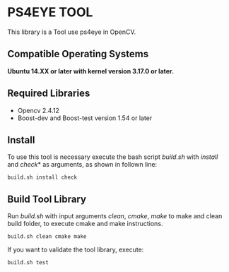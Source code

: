 # PS4EYE TOOL

This library is a Tool use ps4eye in OpenCV.

## Compatible Operating Systems
**Ubuntu 14.XX or later with kernel version 3.17.0 or later.**


## Required Libraries
* Opencv 2.4.12
* Boost-dev and Boost-test version 1.54 or later

## Install 
To use this tool is necessary execute the bash script *build.sh* with  *install* and *check** as arguments, as shown in follown line:

`build.sh install check`

## Build Tool Library

Run *build.sh* with input arguments *clean*, *cmake*, *make* to make and clean build folder, to execute cmake and make instructions. 

`build.sh clean cmake make`

If you want to validate the tool library, execute:

`build.sh test`
